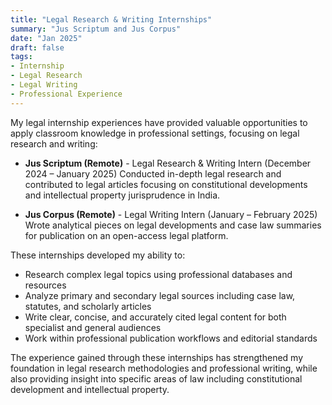 ```yaml
---
title: "Legal Research & Writing Internships"
summary: "Jus Scriptum and Jus Corpus"
date: "Jan 2025"
draft: false
tags:
- Internship
- Legal Research
- Legal Writing
- Professional Experience
---
```


My legal internship experiences have provided valuable opportunities to apply classroom knowledge in professional settings, focusing on legal research and writing:

- **Jus Scriptum (Remote)** - Legal Research & Writing Intern (December 2024 – January 2025)
  Conducted in-depth legal research and contributed to legal articles focusing on constitutional developments and intellectual property jurisprudence in India.

- **Jus Corpus (Remote)** - Legal Writing Intern (January – February 2025)
  Wrote analytical pieces on legal developments and case law summaries for publication on an open-access legal platform.

These internships developed my ability to:
- Research complex legal topics using professional databases and resources
- Analyze primary and secondary legal sources including case law, statutes, and scholarly articles
- Write clear, concise, and accurately cited legal content for both specialist and general audiences
- Work within professional publication workflows and editorial standards

The experience gained through these internships has strengthened my foundation in legal research methodologies and professional writing, while also providing insight into specific areas of law including constitutional development and intellectual property. 